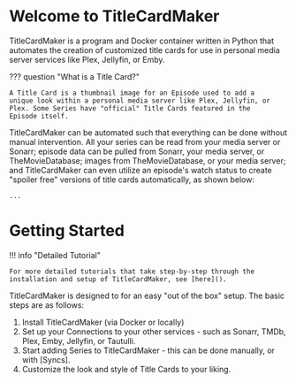 # Welcome to TitleCardMaker
TitleCardMaker is a program and Docker container written in Python that
automates the creation of customized title cards for use in personal
media server services like Plex, Jellyfin, or Emby.

??? question "What is a Title Card?"

    A Title Card is a thumbnail image for an Episode used to add a
    unique look within a personal media server like Plex, Jellyfin, or
    Plex. Some Series have "official" Title Cards featured in the
    Episode itself.

TitleCardMaker can be automated such that everything can be done without
manual intervention. All your series can be read from your media server
or Sonarr; episode data can be pulled from Sonarr, your media server, or
TheMovieDatabase; images from TheMovieDatabase, or your media server;
and TitleCardMaker can even utilize an episode's watch status to create
"spoiler free" versions of title cards automatically, as shown below:

    ...

# Getting Started
!!! info "Detailed Tutorial"

    For more detailed tutorials that take step-by-step through the
    installation and setup of TitleCardMaker, see [here]().

TitleCardMaker is designed to for an easy "out of the box" setup. The
basic steps are as follows:

1. Install TitleCardMaker (via Docker or locally)
2. Set up your Connections to your other services - such as Sonarr, TMDb,
Plex, Emby, Jellyfin, or Tautulli.
3. Start adding Series to TitleCardMaker - this can be done manually, or
with [Syncs].
4. Customize the look and style of Title Cards to your liking.



